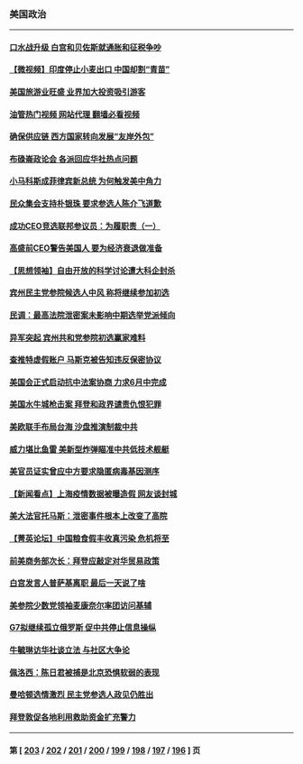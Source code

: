 ### 美国政治
---
#### [口水战升级 白宫和贝佐斯就通胀和征税争吵](../../pages/ncid1078159/n13738595.md?05170045) 
#### [【微视频】印度停止小麦出口 中国却割“青苗”](../../pages/ncid1078159/n13738113.md?05170045) 
#### [美国旅游业旺盛 业界加大投资吸引游客](../../pages/ncid1078159/n13738532.md?05170045) 
#### [油管热门视频 网站代理 翻墙必看视频](http://209.222.30.114:81/youtube.html?05170045)
#### [确保供应链 西方国家转向发展“友岸外包”](../../pages/ncid1078159/n13738350.md?05170045) 
#### [布碌崙政论会 各派回应华社热点问题](../../pages/ncid1078159/n13738138.md?05170045) 
#### [小马科斯成菲律宾新总统 为何触发美中角力](../../pages/ncid1078159/n13737955.md?05170045) 
#### [民众集会支持朴银珠 要求参选人陈介飞道歉](../../pages/ncid1078159/n13738117.md?05170045) 
#### [成功CEO竞选联邦参议员：为履职责（一）](../../pages/ncid1078159/n13738053.md?05170045) 
#### [高盛前CEO警告美国人 要为经济衰退做准备](../../pages/ncid1078159/n13738025.md?05170045) 
#### [【思想领袖】自由开放的科学讨论遭大科企封杀](../../pages/ncid1078159/n13714643.md?05170045) 
#### [宾州民主党参院候选人中风 称将继续参加初选](../../pages/ncid1078159/n13737896.md?05170045) 
#### [民调：最高法院泄密案未影响中期选举党派倾向](../../pages/ncid1078159/n13737827.md?05170045) 
#### [异军突起 宾州共和党参院初选赢家难料](../../pages/ncid1078159/n13737822.md?05170045) 
#### [查推特虚假账户 马斯克被告知违反保密协议](../../pages/ncid1078159/n13737804.md?05170045) 
#### [美国会正式启动抗中法案协商 力求6月中完成](../../pages/ncid1078159/n13737740.md?05170045) 
#### [美国水牛城枪击案 拜登和政界谴责仇恨犯罪](../../pages/ncid1078159/n13737727.md?05170045) 
#### [美欧联手布局台海 沙盘推演制裁中共](../../pages/ncid1078159/n13731643.md?05170045) 
#### [威力堪比鱼雷 美新型炸弹瞄准中共低技术舰艇](../../pages/ncid1078159/n13730798.md?05170045) 
#### [美官员证实曾应中方要求隐匿病毒基因测序](../../pages/ncid1078159/n13737139.md?05170045) 
#### [【新闻看点】上海疫情数据被曝造假 网友谈封城](../../pages/ncid1078159/n13737080.md?05170045) 
#### [美大法官托马斯：泄密事件根本上改变了高院](../../pages/ncid1078159/n13737085.md?05170045) 
#### [【菁英论坛】中国粮食假丰收真污染 危机将至](../../pages/ncid1078159/n13736862.md?05170045) 
#### [前美商务部次长：拜登应敲定对华贸易政策](../../pages/ncid1078159/n13736985.md?05170045) 
#### [白宫发言人普萨基离职 最后一天说了啥](../../pages/ncid1078159/n13736969.md?05170045) 
#### [美参院少数党领袖麦康奈尔率团访问基辅](../../pages/ncid1078159/n13736977.md?05170045) 
#### [G7拟继续孤立俄罗斯 促中共停止信息操纵](../../pages/ncid1078159/n13736875.md?05170045) 
#### [牛毓琳访华社谈立法 与社区大争论](../../pages/ncid1078159/n13736398.md?05170045) 
#### [佩洛西：陈日君被捕是北京恐惧软弱的表现](../../pages/ncid1078159/n13736431.md?05170045) 
#### [曼哈顿选情激烈 民主党参选人政见仍胜出](../../pages/ncid1078159/n13736400.md?05170045) 
#### [拜登敦促各地利用救助资金扩充警力](../../pages/ncid1078159/n13736293.md?05170045) 

---
#### 第 [ [203](./203.md?05170045) / [202](./202.md?05170045) / [201](./201.md?05170045) / [200](./200.md?05170045) / [199](./199.md?05170045) / [198](./198.md?05170045) / [197](./197.md?05170045) / [196](./196.md?05170045) ] 页
